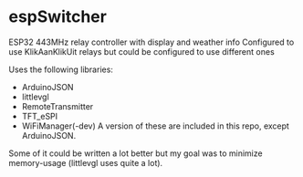 # espSwitcher
ESP32 443MHz relay controller with display and weather info
Configured to use KlikAanKlikUit relays but could be configured to use different ones

Uses the following libraries:
- ArduinoJSON
- littlevgl
- RemoteTransmitter
- TFT_eSPI
- WiFiManager(-dev)
A version of these are included in this repo, except ArduinoJSON.

Some of it could be written a lot better but my goal was to minimize memory-usage (littlevgl uses quite a lot).
